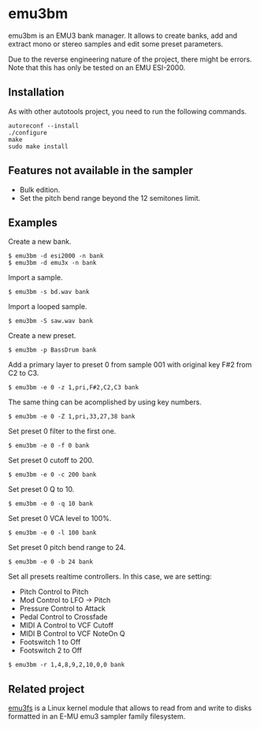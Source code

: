 # emu3bm

emu3bm is an EMU3 bank manager. It allows to create banks, add and extract mono or stereo samples and edit some preset parameters.

Due to the reverse engineering nature of the project, there might be errors. Note that this has only be tested on an EMU ESI-2000.

## Installation

As with other autotools project, you need to run the following commands.

```
autoreconf --install
./configure
make
sudo make install
```

## Features not available in the sampler

* Bulk edition.
* Set the pitch bend range beyond the 12 semitones limit.

## Examples

Create a new bank.
```
$ emu3bm -d esi2000 -n bank
$ emu3bm -d emu3x -n bank
```

Import a sample.
```
$ emu3bm -s bd.wav bank
```

Import a looped sample.
```
$ emu3bm -S saw.wav bank
```

Create a new preset.
```
$ emu3bm -p BassDrum bank
```

Add a primary layer to preset 0 from sample 001 with original key F#2 from C2 to C3.
```
$ emu3bm -e 0 -z 1,pri,F#2,C2,C3 bank
```

The same thing can be acomplished by using key numbers.
```
$ emu3bm -e 0 -Z 1,pri,33,27,38 bank
```

Set preset 0 filter to the first one.
```
$ emu3bm -e 0 -f 0 bank
```

Set preset 0 cutoff to 200.
```
$ emu3bm -e 0 -c 200 bank
```

Set preset 0 Q to 10.
```
$ emu3bm -e 0 -q 10 bank
```

Set preset 0 VCA level to 100%.
```
$ emu3bm -e 0 -l 100 bank
```

Set preset 0 pitch bend range to 24.
```
$ emu3bm -e 0 -b 24 bank
```

Set all presets realtime controllers. In this case, we are setting:
- Pitch Control to Pitch
- Mod Control to LFO -> Pitch
- Pressure Control to Attack
- Pedal Control to Crossfade
- MIDI A Control to VCF Cutoff
- MIDI B Control to VCF NoteOn Q
- Footswitch 1 to Off
- Footswitch 2 to Off

```
$ emu3bm -r 1,4,8,9,2,10,0,0 bank
```

## Related project

[emu3fs](https://github.com/dagargo/emu3fs) is a Linux kernel module that allows to read from and write to disks formatted in an E-MU emu3 sampler family filesystem.
